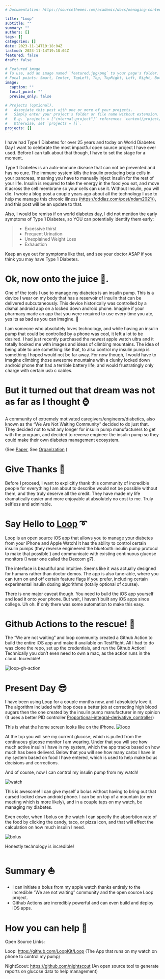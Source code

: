 ```yaml
---
# Documentation: https://sourcethemes.com/academic/docs/managing-content/

title: "Loop"
subtitle: ""
summary: ""
authors: []
tags: []
categories: []
date: 2023-11-14T19:18:04Z
lastmod: 2023-11-14T19:18:04Z
featured: false
draft: false

# Featured image
# To use, add an image named `featured.jpg/png` to your page's folder.
# Focal points: Smart, Center, TopLeft, Top, TopRight, Left, Right, BottomLeft, Bottom, BottomRight.
image:
  caption: ""
  focal_point: ""
  preview_only: false

# Projects (optional).
#   Associate this post with one or more of your projects.
#   Simply enter your project's folder or file name without extension.
#   E.g. `projects = ["internal-project"]` references `content/project/deep-learning/index.md`.
#   Otherwise, set `projects = []`.
projects: []
---
```


I have had Type 1 Diabetes for over 25 years and today on World Diabetes Day I want to celebrate the most impactful open source project I have ever used. Before I can talk about that though, I have to set the stage for a moment.

Type 1 Diabetes is an auto-immune disease that can not be prevented and has no cure. The immune system kills the insulin producing beta cells in your pancreas, meaning you have to manually inject Insulin for the rest of your life. Insulin is required to take the energy in the food you eat, and move it across the cell membrane so your cells can use it. Without Insulin, you will die. I wrote a blog post a couple years ago about all the technology I use to help me manage this chronic illness (https://dddiaz.com/post/ndam2021/), and this post will be an update to that.

Also, I would be remiss if on world diabetes day, I did not mention the early symptoms of Type 1 Diabetes, so YOU can potentially identify them early: 

> - Excessive thirst
> - Frequent Urination
> - Unexplained Weight Loss
> - Exhaustion

Keep an eye out for symptoms like that, and see your doctor ASAP if you think you may have Type 1 Diabetes. 

# Ok, now onto the juice 🧃.

One of the tools I use to manage my diabetes is an insulin pump. This is a device I wear on my body that has a reservoir of insulin that can be delivered subcutaneously. This device historically was controlled by a dismal android app on a locked down android phone. Imagine if your pharmacy made an app that you were required to use every time you ate, yes its as bad as you can imagine. 🤣

I am someone who absolutely loves technology, and while having an insulin pump that could be controlled by a phone was cool, it left a lot to be desired. I had just recently purchased the newest apple watch ultra and it totally hooked me with images and ideas of climbing mountains. The idea of being able to use something like that, to also control my insulin pump is something I hoped would not be far away. For now though, I would have to imagine climbing those awesome mountains with a clunky locked down android phone that had a terrible battery life, and would frustratingly only charge with certain usb c cables. 

# But it turned out that dream was not as far as I thought ⌚️

A community of extremely motivated caregivers/engineers/diabetics, also known as the “We Are Not Waiting Community” decided to do just that. They decided not to wait any longer for insulin pump manufacturers to get with the program, and decided to reverse engineer the insulin pump so they could make their own diabetes management ecosystem.

(See [Paper](https://www.ncbi.nlm.nih.gov/pmc/articles/PMC8865793/), See [Organization](http://www.nightscout.info) )

# Give Thanks 🙏

Before I proceed, I want to explicitly thank this community of incredible people for everything I am about to describe would not be possible without them, and they truly deserve all the credit. They have made my life dramatically easier and more enjoyable at absolutely no cost to me. Truly selfless and admirable. 

# Say Hello to [Loop](https://loopkit.github.io/loopdocs/#welcome-toloop) ➰

Loop is an open source iOS app that allows you to manage your diabetes from your iPhone and Apple Watch! It has the ability to control certain insulin pumps (they reverse engineered the bluetooth insulin pump protocol to make that possible ) and communicate with existing continuous glucose monitors (I wear one called the Dexcom g7).

The interface is beautiful and intuitive. Seems like it was actually designed for humans rather than doctor demos. The app is also tune-able, where you can turn on and off certain feature flags if you prefer, including certain experimental insulin dosing algorithms (totally optional of course).

There is one major caveat though. You need to build the iOS app yourself and load it onto your phone. But wait, I haven’t built any iOS apps since college. Uh oh. If only there was some automation to make this easy.

# Github Actions to the rescue! 🔐

The “We are not waiting” and loop community created a Github Action to build the entire iOS app and make it available on TestFlight. All I had to do was clone the repo, set up the credentials, and run the Github Action! Technically you don’t even need to own a mac, as the action runs in the cloud. Incredible!

![loop-gh-action](loop-gh-action.png)

# Present Day 😎

I have been using Loop for a couple months now, and I absolutely love it. The algorithm included with loop does a better job at correcting high blood sugars then the one created by the insulin pump manufacturer in my opinion (It uses a better PID controller [Proportional–integral–derivative_controller](https://en.wikipedia.org/wiki/Proportional%E2%80%93integral%E2%80%93derivative_controller)) 

This is what the home screen looks like on the iPhone.
![loop](loop.png)

At the top you will see my current glucose, which is pulled from the continuous glucose monitor I am wearing.
Under that you will see how much active insulin I have in my system, which the app tracks based on how much has been deliverd.
Below that you will see how many carbs I have in my system based on food I have entered, which is used to help make bolus decisions and corrections.

And of course, now I can control my insulin pump from my watch! 

![watch](watch.jpg)

This is awesome! I can give myself a bolus without having to bring out that cursed locked down android phone. I can be on top of a mountain (or err meeting which is more likely), and in a couple taps on my watch, be managing my diabetes. 

Even cooler, when I bolus on the watch I can specify the absorbtion rate of the food by clicking the candy, taco, or pizza icon, and that will effect the calculation on how much insulin I need.

![bolus](bolus.jpg)

Honestly technology is incredible!

# Summary ⛵️

- I can initiate a bolus from my apple watch thanks entirely to the incredible “We are not waiting” community and the open source Loop project.
- Github Actions are incredibly powerful and can even build and deploy iOS apps.

# How you can help 🥳

Open Source Links: 

Loop: https://github.com/LoopKit/Loop (The App that runs on my watch on phone to control my pump)

NightScout: https://github.com/nightscout (An open source tool to generate reports on glucose data to help management)
